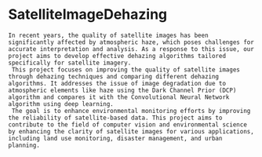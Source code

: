 # SatelliteImageDehazing
    In recent years, the quality of satellite images has been significantly affected by atmospheric haze, which poses challenges for accurate interpretation and analysis. As a response to this issue, our project aims to develop effective dehazing algorithms tailored specifically for satellite imagery. 
     This project focuses on improving the quality of satellite images through dehazing techniques and comparing different dehazing algorithms. It addresses the issue of image degradation due to atmospheric elements like haze using the Dark Channel Prior (DCP) algorithm and compares it with the Convolutional Neural Network algorithm using deep learning. 
     The goal is to enhance environmental monitoring efforts by improving the reliability of satellite-based data. This project aims to contribute to the field of computer vision and environmental science by enhancing the clarity of satellite images for various applications, including land use monitoring, disaster management, and urban planning.

